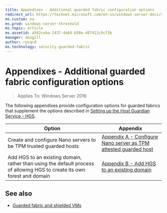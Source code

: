 ```yaml
---
title: Appendixes - Additional guarded fabric configuration options
redirect_url: https://technet.microsoft.com/en-us/windows-server-docs/security/guarded-fabric-shielded-vm/guarded-fabric-and-shielded-vms-top-node
ms.custom: na
ms.prod: windows-server-threshold
ms.topic: article
ms.assetid: a582ceba-2437-4a64-b58e-487412c9cf3b
manager: dongill
author: rpsqrd
ms.technology: security-guarded-fabric
---
```


# Appendixes - Additional guarded fabric configuration options

>Applies To: Windows Server 2016

The following appendixes provide configuration options for guarded fabrics that supplement the options described in [Setting up the Host Guardian Service - HGS](guarded-fabric-setting-up-the-host-guardian-service-hgs.md).

| Option | Appendix |
|--------|----------|
| Create and configure Nano servers to be TPM trusted guarded hosts  | [Appendix A - Configure Nano server as TPM attested guarded host](guarded-fabric-configure-nano-server-as-tpm-guarded-host.md) |
| Add HGS to an existing domain, rather than using the default process of allowing HGS to create its own forest and domain  | [Appendix B - Add HGS to an existing domain](guarded-fabric-add-hgs-to-an-existing-domain.md)|

## See also

- [Guarded fabric and shielded VMs](guarded-fabric-and-shielded-vms-top-node.md)
